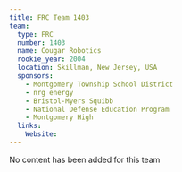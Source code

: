 ```yaml
---
title: FRC Team 1403
team:
  type: FRC
  number: 1403
  name: Cougar Robotics
  rookie_year: 2004
  location: Skillman, New Jersey, USA
  sponsors:
    - Montgomery Township School District
    - nrg energy
    - Bristol-Myers Squibb
    - National Defense Education Program
    - Montgomery High
  links:
    Website: 
---
```

No content has been added for this team